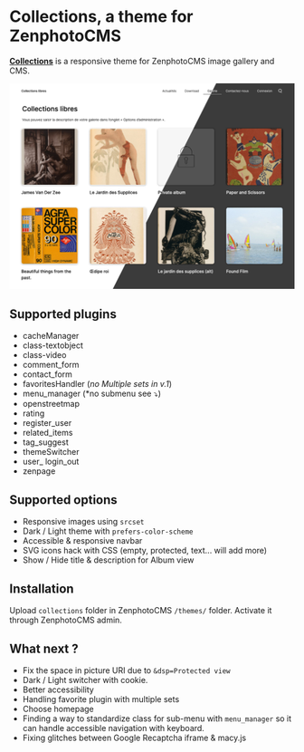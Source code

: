 # Collections, a theme for ZenphotoCMS
**[Collections](https://collections.rolandtisserand.fr/)** is a responsive theme for ZenphotoCMS image gallery and CMS. 

![Collections' Homepage Screenshot](collections_00.jpg)

## Supported plugins
* cacheManager
* class-textobject
* class-video
* comment_form
* contact_form
* favoritesHandler (*no Multiple sets in v.1*)
* menu_manager (*no submenu see ⤵)
* openstreetmap
* rating
* register_user
* related_items
* tag_suggest
* themeSwitcher
* user_ login_out
* zenpage

## Supported options
* Responsive images using `srcset`
* Dark / Light theme with `prefers-color-scheme`
* Accessible & responsive navbar
* SVG icons hack with CSS (empty, protected, text... will add more)
* Show / Hide title & description for Album view 

## Installation
Upload `collections` folder in ZenphotoCMS `/themes/` folder.
Activate it through ZenphotoCMS admin.

## What next ?
* Fix the space in picture URI due to `&dsp=Protected view`
* Dark / Light switcher with cookie.
* Better accessibility
* Handling favorite plugin with multiple sets
* Choose homepage
* Finding a way to standardize class for sub-menu with `menu_manager` so it can handle accessible navigation with keyboard.
* Fixing glitches between Google Recaptcha iframe & macy.js

